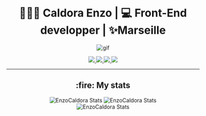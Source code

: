 <h1 align="center">👨🏻‍💻 Caldora Enzo | 💻 Front-End developper | ✨Marseille</h1>

<p align="center">
<img src="https://zupimages.net/up/23/30/m4pe.gif" alt="gif"/>
</p>
<p align="center">
<a href="https://www.linkedin.com/in/enzo-caldora/" target="_blank">
  <img src ="https://zupimages.net/up/23/30/f7f4.png" alt"Linkedin"/>
</a>
<a href="mailto:ecaldora@gmail.com" target="_blank">
  <img src ="https://zupimages.net/up/23/30/49et.png" alt"email"/>
</a>
<a href="https://twitter.com/caldora_enzo" target="_blank">
  <img src ="https://zupimages.net/up/23/30/2ntq.png" alt"Twitter"/>
</a>
<a href="https://open.spotify.com/user/1133107738?si=9866991b68c64e8a" target="_blank">
  <img src ="https://zupimages.net/up/23/30/zxz8.png" alt"Spotify"/>
</a>
</p>


---

<h2 align="center">:fire: My stats </h2>
<p align="center">
<img src="https://github-readme-stats.vercel.app/api?username=EnzoCaldora&show_icons=true&theme=gotham" alt="EnzoCaldora Stats"/>
<img src="http://github-readme-streak-stats.herokuapp.com?user=EnzoCaldora&theme=gotham" alt="EnzoCaldora Stats"/><br/>
<img src="https://github-readme-stats.vercel.app/api/top-langs/?username=EnzoCaldora&layout=compact&theme=gotham" alt="EnzoCaldora Stats"/>
</p>
<!--




**EnzoCaldora/EnzoCaldora** is a ✨ _special_ ✨ repository because its `README.md` (this file) appears on your GitHub profile.

Here are some ideas to get you started:

- 🔭 I’m currently working on ...
- 🌱 I’m currently learning ...
- 👯 I’m looking to collaborate on ...
- 🤔 I’m looking for help with ...
- 💬 Ask me about ...
- 📫 How to reach me: ...
- 😄 Pronouns: ...
- ⚡ Fun fact: ...
-->
